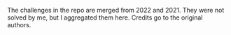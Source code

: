 The challenges in the repo are merged from 2022 and 2021.
They were not solved by me, but I aggregated them here.
Credits go to the original authors.
